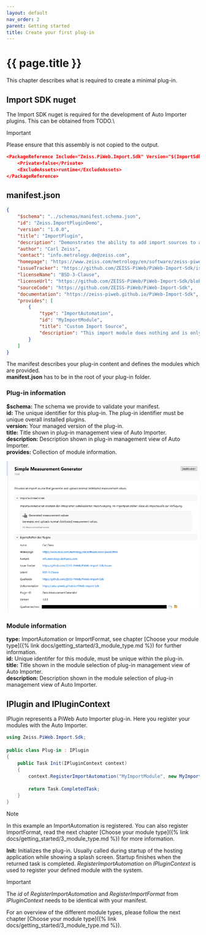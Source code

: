 ```yaml
---
layout: default
nav_order: 2
parent: Getting started
title: Create your first plug-in
---
```


# {{ page.title }}

<!---
Ziele:
- mit sehr einfachem Beispiel erste Schritte für Pluginentwicklung aufzeigen

Inhalt:
- C#-Project Template für Plugins nutzen
    - Kurzbeschreibung Manifest-Inhalt und Anpassungen vornehmen (z.B. ID, Autor)
    - IPlugin Implementierung beschreiben
- Plug-in verwenden
    - Auto Importer mit Plug-in und im Developer Mode starten
    - Plug-in sollte in der Plug-in-Übersicht gelistet sein
    - Troubleshooting: aufzeigen, wo man sehen kann, wenn Plug-in nicht geladen werden konnte
- Vorgehen ohne Template beschreiben
    - Manifest anlegen (Verweis auf Unterkapitel)
    - IPlugin implementieren (Verweis auf Plug-in structure Kapitel)
- Beispiel als Zip zur Verfügung stellen
- Next steps
    - erwähnen, dass als nächstes Entscheidung bzgl. Modultyp notwendig ist
--->

This chapter describes what is required to create a minimal plug-in.

## Import SDK nuget
The Import SDK nuget is required for the development of Auto Importer plugins. This can be obtained from TODO.\
> [!IMPORTANT]
> Please ensure that this assembly is not copied to the output.

```json
<PackageReference Include="Zeiss.PiWeb.Import.Sdk" Version="$(ImportSdkNuGetVersion)">
    <Private>false</Private>
    <ExcludeAssets>runtime</ExcludeAssets>
</PackageReference>
```
<!-- URL bereitstellen, in offiziellem nuget Feed? -->

## manifest.json
```json
{
    "$schema": "../schemas/manifest.schema.json",
    "id": "Zeiss.ImportPluginDemo",
    "version": "1.0.0",
    "title": "ImportPlugin",
    "description": "Demonstrates the ability to add import sources to an import plan by implementing import modules.",
    "author": "Carl Zeiss",
    "contact": "info.metrology.de@zeiss.com",
    "homepage": "https://www.zeiss.com/metrology/en/software/zeiss-piweb.html",
    "issueTracker": "https://github.com/ZEISS-PiWeb/PiWeb-Import-Sdk/issues",
    "licenseName": "BSD-3-Clause",
    "licenseUrl": "https://github.com/ZEISS-PiWeb/PiWeb-Import-Sdk/blob/develop/LICENSE.txt",
    "sourceCode": "https://github.com/ZEISS-PiWeb/PiWeb-Import-Sdk",
    "documentation": "https://zeiss-piweb.github.io/PiWeb-Import-Sdk",
    "provides": [
        {
            "type": "ImportAutomation",
            "id": "MyImportModule",
            "title": "Custom Import Source",
            "description": "This import module does nothing and is only useful for testing import modules."
        }
    ]
}
```
The manifest describes your plug-in content and defines the modules which are provided.\
**manifest.json** has to be in the root of your plug-in folder.

### Plug-in information
**$schema:** The schema we provide to validate your manifest.\
**id:** The unique identifier for this plug-in. The plug-in identifier must be unique overall installed plugins.\
**version:** Your managed version of the plug-in.\
**title:** Title shown in plug-in management view of Auto Importer.\
**description:** Description shown in plug-in management view of Auto Importer.\
**provides:** Collection of module information.

![Plug-in manifest](../../assets/images/getting_started/2_manifest.png "Plug-in manifest")

### Module information
**type:** ImportAutomation or ImportFormat, see chapter [Choose your module type]({% link docs/getting_started/3_module_type.md %}) for further information.\
**id:** Unique identifer for this module, must be unique within the plug-in.\
**title:** Title shown in the module selection of plug-in management view of Auto Importer.\
**description:** Description shown in the module selection of plug-in management view of Auto Importer.

## IPlugin and IPluginContext
IPlugin represents a PiWeb Auto Importer plug-in. Here you register your modules with the Auto Importer.

```c#
using Zeiss.PiWeb.Import.Sdk;

public class Plug-in : IPlugin
{
    public Task Init(IPluginContext context)
    {
        context.RegisterImportAutomation("MyImportModule", new MyImportModule());

        return Task.CompletedTask;
    }
}
```
> [!NOTE]
> In this example an ImportAutomation is registered. You can also register ImportFormat, read the next chapter [Choose your module type]({% link docs/getting_started/3_module_type.md %}) for more information.

**Init:** Initializes the plug-in. Usually called during startup of the hosting application while showing a splash screen. Startup finishes when the returned task is completed. *RegisterImportAutomation* on *IPluginContext* is used to register your defined module with the system.

> [!IMPORTANT]
> The *id* of *RegisterImportAutomation* and *RegisterImportFormat* from *IPluginContext* needs to be identical with your manifest.

For an overview of the different module types, please follow the next chapter [Choose your module type]({% link docs/getting_started/3_module_type.md %}).